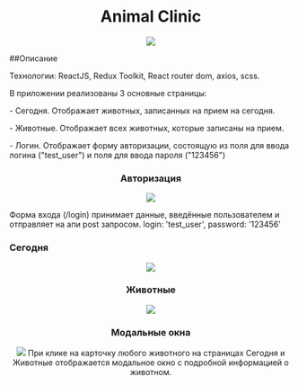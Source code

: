 <h1 align="center">Animal Clinic</h1>
<p align="center">
    <img src="https://imageup.ru/img108/4030917/2022-09-26_20-25-17.jpg" >
</p>   

##Описание

<p>Технологии: ReactJS, Redux Toolkit, React router dom, axios, scss.</p>

<p>
    В приложении реализованы 3 основные страницы: 
</p>
<p>
    - Сегодня. Отображает животных, записанных на прием на сегодня.
</p>
<p>
    - Животные. Отображает всех животных, которые записаны на прием.
</p>
<p>
    - Логин. Отображает форму авторизации, состоящую из поля для ввода логина ("test_user") и поля для ввода пароля ("123456")
</p>

<h3 align="center">Авторизация</h3>
<p align="center">
    <img src="https://imageup.ru/img177/4030918/2022-09-26_20-42-52.png">

Форма входа (/login) принимает данные, введённые пользователем и отправляет на апи post запросом.
login: 'test_user', password: '123456'
</p>

<h3>Сегодня</h3>
<p align="center">
    <img src="https://imageup.ru/img45/4030919/2022-09-26_20-49-16.png">
</p>

<h3 align="center">Животные</h3>
<p align="center">
    <img src="https://imageup.ru/img153/4030920/2022-09-26_20-50-35.png">
</p>

<h3 align="center">Модальные окна</h3>
<p align="center">
    <img src="https://imageup.ru/img128/4030921/2022-09-26_20-52-04.png">
    При клике на карточку любого животного на страницах Сегодня и Животные отображается модальное окно с подробной информацией о животном.
</p>